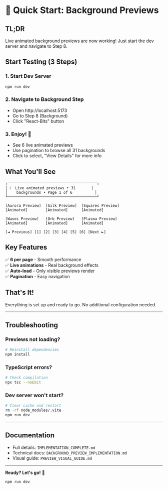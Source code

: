 # 🚀 Quick Start: Background Previews

## TL;DR

Live animated background previews are now working! Just start the dev server and navigate to Step 8.

## Start Testing (3 Steps)

### 1. Start Dev Server
```bash
npm run dev
```

### 2. Navigate to Background Step
- Open http://localhost:5173
- Go to Step 8 (Background)
- Click "React-Bits" button

### 3. Enjoy! 🎉
- See 6 live animated previews
- Use pagination to browse all 31 backgrounds
- Click to select, "View Details" for more info

## What You'll See

```
┌────────────────────────────────────────┐
│ ℹ️  Live animated previews • 31       │
│    backgrounds • Page 1 of 6          │
└────────────────────────────────────────┘

[Aurora Preview]  [Silk Preview]  [Squares Preview]
[Animated]        [Animated]      [Animated]

[Waves Preview]   [Orb Preview]   [Plasma Preview]
[Animated]        [Animated]      [Animated]

[◄ Previous] [1] [2] [3] [4] [5] [6] [Next ►]
```

## Key Features

✅ **6 per page** - Smooth performance  
✅ **Live animations** - Real background effects  
✅ **Auto-load** - Only visible previews render  
✅ **Pagination** - Easy navigation  

## That's It!

Everything is set up and ready to go. No additional configuration needed.

---

## Troubleshooting

### Previews not loading?
```bash
# Reinstall dependencies
npm install
```

### TypeScript errors?
```bash
# Check compilation
npx tsc --noEmit
```

### Dev server won't start?
```bash
# Clear cache and restart
rm -rf node_modules/.vite
npm run dev
```

---

## Documentation

- Full details: `IMPLEMENTATION_COMPLETE.md`
- Technical docs: `BACKGROUND_PREVIEW_IMPLEMENTATION.md`
- Visual guide: `PREVIEW_VISUAL_GUIDE.md`

---

**Ready? Let's go!** 🚀

```bash
npm run dev
```
